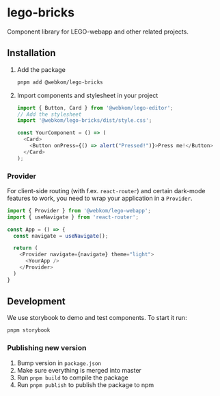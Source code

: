 # lego-bricks

Component library for LEGO-webapp and other related projects.

## Installation

1. Add the package
   ```sh
   pnpm add @webkom/lego-bricks
   ```
2. Import components and stylesheet in your project

   ```typescript jsx
   import { Button, Card } from '@webkom/lego-editor';
   // Add the stylesheet
   import '@webkom/lego-bricks/dist/style.css';

   const YourComponent = () => (
     <Card>
       <Button onPress={() => alert("Pressed!")}>Press me!</Button>
     </Card>
   );
   ```

### Provider

For client-side routing (with f.ex. `react-router`) and certain dark-mode features to work, you need to wrap your application in a `Provider`.

```typescript jsx
import { Provider } from '@webkom/lego-webapp';
import { useNavigate } from 'react-router';

const App = () => {
  const navigate = useNavigate();

  return (
    <Provider navigate={navigate} theme="light">
      <YourApp />
    </Provider>
  )
}
```

## Development

We use storybook to demo and test components. To start it run:

```sh
pnpm storybook
```

### Publishing new version

1. Bump version in `package.json`
2. Make sure everything is merged into master
3. Run `pnpm build` to compile the package
4. Run `pnpm publish` to publish the package to npm

